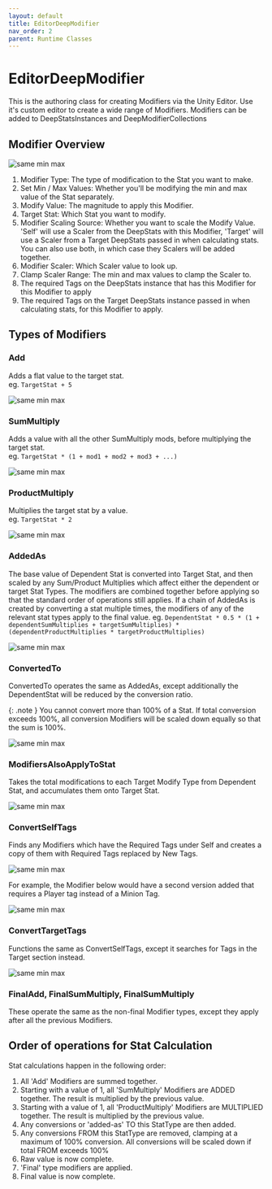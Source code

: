 ```yaml
---
layout: default
title: EditorDeepModifier
nav_order: 2
parent: Runtime Classes
---
```


# EditorDeepModifier
This is the authoring class for creating Modifiers via the Unity Editor. Use it's custom editor to create a wide range of Modifiers. Modifiers can be added to DeepStatsInstances and DeepModifierCollections

## Modifier Overview

![same min max](../../images/modifierOverview.png)

1. Modifier Type: The type of modification to the Stat you want to make.
2. Set Min / Max Values: Whether you'll be modifying the min and max value of the Stat separately.
3. Modify Value: The magnitude to apply this Modifier.
4. Target Stat: Which Stat you want to modify.
5. Modifier Scaling Source: Whether you want to scale the Modify Value. 'Self' will use a Scaler from the DeepStats with this Modifier, 'Target' will use a Scaler from a Target DeepStats passed in when calculating stats. You can also use both, in which case they Scalers will be added together.
6. Modifier Scaler: Which Scaler value to look up.
7. Clamp Scaler Range: The min and max values to clamp the Scaler to.
8. The required Tags on the DeepStats instance that has this Modifier for this Modifier to apply
9. The required Tags on the Target DeepStats instance passed in when calculating stats, for this Modifier to apply.

## Types of Modifiers

### Add
 Adds a flat value to the target stat.  
 eg. `TargetStat + 5`

![same min max](../../images/addModifier.jpg)

### SumMultiply
Adds a value with all the other SumMultiply mods, before multiplying the target stat.  
eg. `TargetStat * (1 + mod1 + mod2 + mod3 + ...)` 

![same min max](../../images/sumMultiplyModifier.jpg)

### ProductMultiply
Multiplies the target stat by a value.  
eg. `TargetStat * 2`

![same min max](../../images/productMultiplyModifier.jpg)

### AddedAs
The base value of Dependent Stat is converted into Target Stat, and then scaled by any Sum/Product Multiplies which affect either the dependent or target Stat Types. The modifiers are combined together before applying so that the standard order of operations still applies. If a chain of AddedAs is created by converting a stat multiple times, the modifiers of any of the relevant stat types apply to the final value.
eg. `DependentStat * 0.5 * (1 + dependentSumMultiplies + targetSumMultiplies) * (dependentProductMultiplies * targetProductMultiplies)`

![same min max](../../images/addedAsModifier.jpg)

### ConvertedTo
ConvertedTo operates the same as AddedAs, except additionally the DependentStat will be reduced by the conversion ratio.  

{: .note }
You cannot convert more than 100% of a Stat. If total conversion exceeds 100%, all conversion Modifiers will be scaled down equally so that the sum is 100%.

![same min max](../../images/convertedToModifier.jpg)

### ModifiersAlsoApplyToStat
Takes the total modifications to each Target Modify Type from Dependent Stat, and accumulates them onto Target Stat.

![same min max](../../images/alsoAppliesToStatModifier.jpg)

### ConvertSelfTags
Finds any Modifiers which have the Required Tags under Self and creates a copy of them with Required Tags replaced by New Tags.

![same min max](../../images/convertSelfTagModifier.jpg)

For example, the Modifier below would have a second version added that requires a Player tag instead of a Minion Tag.

![same min max](../../images/convertSelfTagsModifierExample.png)

### ConvertTargetTags
Functions the same as ConvertSelfTags, except it searches for Tags in the Target section instead.

![same min max](../../images/convertTargetTagModifier.png)

### FinalAdd, FinalSumMultiply, FinalSumMultiply
These operate the same as the non-final Modifier types, except they apply after all the previous Modifiers.

## Order of operations for Stat Calculation
Stat calculations happen in the following order:
1. All 'Add' Modifiers are summed together.  
2. Starting with a value of 1, all 'SumMultiply' Modifiers are ADDED together. The result is multiplied by the previous value.  
3. Starting with a value of 1, all 'ProductMultiply' Modifiers are MULTIPLIED together. The result is multiplied by the previous value.  
4. Any conversions or 'added-as' TO this StatType are then added.  
5. Any conversions FROM this StatType are removed, clamping at a maximum of 100% conversion. All conversions will be scaled down if total FROM exceeds 100%  
6. Raw value is now complete.
7. 'Final' type modifiers are applied.  
8. Final value is now complete.
